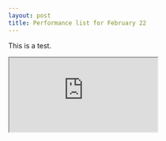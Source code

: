 ```yaml
---
layout: post
title: Performance list for February 22
---
```

This is a test.

<iframe src="https://docs.google.com/spreadsheets/d/e/2PACX-1vSj27ESt9syiIX1oox72qLhOgsRMzNOcBjdCnmnIgELlOoCv8j2tVc0LYHcNTJwqOY-Iciyn_uYaUOm/pubhtml?gid=0&amp;single=true&amp;widget=true&amp;headers=false"></iframe>
